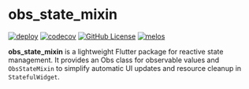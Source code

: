 # obs_state_mixin

[![deploy](https://github.com/albinpk/obs_state_mixin/actions/workflows/deploy.yml/badge.svg)](https://github.com/albinpk/obs_state_mixin/actions/workflows/deploy.yml)
[![codecov](https://codecov.io/github/albinpk/obs_state_mixin/graph/badge.svg?token=6OY333UOTH)](https://codecov.io/github/albinpk/obs_state_mixin)
[![GitHub License](https://img.shields.io/github/license/albinpk/obs_state_mixin)](https://github.com/albinpk/obs_state_mixin/blob/dev/LICENSE)
[![melos](https://img.shields.io/badge/maintained%20with-melos-f700ff.svg)](https://github.com/invertase/melos)

**obs_state_mixin** is a lightweight Flutter package for reactive state management. It provides an Obs class for observable values and `ObsStateMixin` to simplify automatic UI updates and resource cleanup in `StatefulWidget`.
